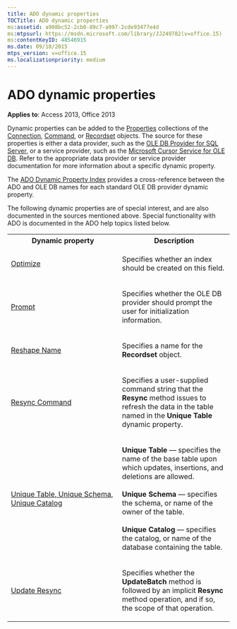 ```yaml
---
title: ADO dynamic properties
TOCTitle: ADO dynamic properties
ms:assetid: a908bc52-2cb0-89c7-a997-2cde93477e4d
ms:mtpsurl: https://msdn.microsoft.com/library/JJ249782(v=office.15)
ms:contentKeyID: 48546915
ms.date: 09/18/2015
mtps_version: v=office.15
ms.localizationpriority: medium
---
```


# ADO dynamic properties

**Applies to**: Access 2013, Office 2013

Dynamic properties can be added to the [Properties](properties-collection-ado.md) collections of the [Connection](connection-object-ado.md), [Command](command-object-ado.md), or [Recordset](recordset-object-ado.md) objects. The source for these properties is either a data provider, such as the [OLE DB Provider for SQL Server](microsoft-ole-db-provider-for-sql-server.md), or a service provider, such as the [Microsoft Cursor Service for OLE DB](microsoft-cursor-service-for-ole-db-ado-service-component.md). Refer to the appropriate data provider or service provider documentation for more information about a specific dynamic property.

The [ADO Dynamic Property Index](ado-dynamic-property-index.md) provides a cross-reference between the ADO and OLE DB names for each standard OLE DB provider dynamic property.

The following dynamic properties are of special interest, and are also documented in the sources mentioned above. Special functionality with ADO is documented in the ADO help topics listed below.


<table>
<colgroup>
<col style="width: 50%" />
<col style="width: 50%" />
</colgroup>
<tbody>
<tr class="even">
<th>Dynamic property</th>
<th>Description</th>
</tr>
<tr class="odd">
<td><p><a href="optimize-property-dynamic-ado.md">Optimize</a></p></td>
<td><p>Specifies whether an index should be created on this field.</p></td>
</tr>
<tr class="even">
<td><p><a href="prompt-property-dynamic-ado.md">Prompt</a></p></td>
<td><p>Specifies whether the OLE DB provider should prompt the user for initialization information.</p></td>
</tr>
<tr class="odd">
<td><p><a href="reshape-name-property-dynamic-ado.md">Reshape Name</a></p></td>
<td><p>Specifies a name for the <strong>Recordset</strong> object.</p></td>
</tr>
<tr class="even">
<td><p><a href="resync-command-property-dynamic-ado.md">Resync Command</a></p></td>
<td><p>Specifies a user-supplied command string that the <strong>Resync</strong> method issues to refresh the data in the table named in the <strong>Unique Table</strong> dynamic property.</p></td>
</tr>
<tr class="odd">
<td><p><a href="unique-table-unique-schema-unique-catalog-properties-dynamic-ado.md">Unique Table, Unique Schema, Unique Catalog</a></p></td>
<td><p><strong>Unique Table</strong> — specifies the name of the base table upon which updates, insertions, and deletions are allowed.<br/><br/><strong>Unique Schema</strong> — specifies the schema, or name of the owner of the table.<br/><br/><strong>Unique Catalog</strong> — specifies the catalog, or name of the database containing the table.</p></td>
</tr>
<tr class="even">
<td><p><a href="update-resync-property-dynamic-ado.md">Update Resync</a></p></td>
<td><p>Specifies whether the <strong>UpdateBatch</strong> method is followed by an implicit <strong>Resync</strong> method operation, and if so, the scope of that operation.</p></td>
</tr>
</tbody>
</table>


